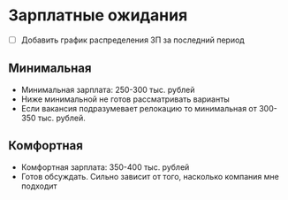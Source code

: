 # Зарплатные ожидания

- [ ] Добавить график распределения ЗП за последний период

## Минимальная
- Минимальная зарплата: 250-300 тыс. рублей
- Ниже минимальной не готов рассматривать варианты
- Если вакансия подразумевает релокацию то минимальная от 300-350 тыс. рублей.

## Комфортная
- Комфортная зарплата: 350-400 тыс. рублей
- Готов обсуждать. Сильно зависит от того, насколько компания мне подходит
